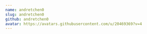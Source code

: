 ```yaml
---
name: andretchen0
slug: andretchen0
github: andretchen0
avatar: https://avatars.githubusercontent.com/u/20469369?v=4
---
```

